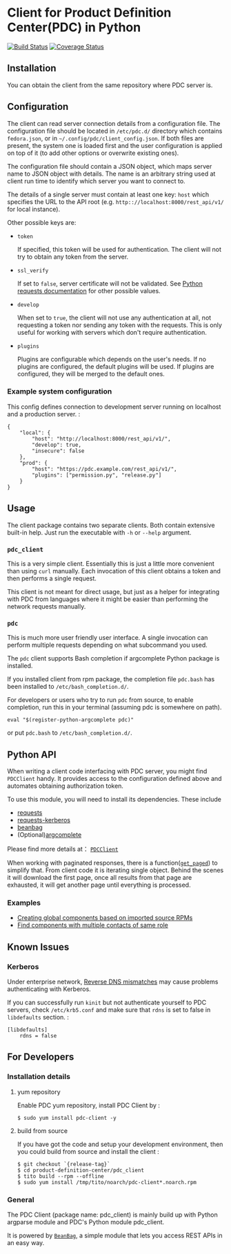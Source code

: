 # Client for Product Definition Center(PDC) in Python

[![Build Status](https://travis-ci.org/product-definition-center/pdc-client.svg?branch=master)](https://travis-ci.org/product-definition-center/pdc-client)
[![Coverage Status](https://coveralls.io/repos/product-definition-center/pdc-client/badge.svg?branch=master&service=github)](https://coveralls.io/github/product-definition-center/pdc-client?branch=master)

## Installation

You can obtain the client from the same repository where PDC server is.

## Configuration

The client can read server connection details from a configuration file.
The configuration file should be located in
`/etc/pdc.d/` directory which contains `fedora.json`, or in `~/.config/pdc/client_config.json`.
If both files are present, the system one is loaded first and the user
configuration is applied on top of it (to add other options or overwrite
existing ones).

The configuration file should contain a JSON object, which maps server
name to JSON object with details. The name is an arbitrary string used
at client run time to identify which server you want to connect to.

The details of a single server must contain at least one key: `host`
which specifies the URL to the API root (e.g.
`http:://localhost:8000/rest_api/v1/` for local instance).

Other possible keys are:

* `token`

    If specified, this token will be used for authentication. The client
    will not try to obtain any token from the server.

* `ssl_verify`

    If set to `false`, server certificate will not be validated. See [Python requests documentation](http://docs.python-requests.org/en/master/user/advanced/#ssl-cert-verification) for other possible values.

* `develop`

    When set to `true`, the client will not use any authentication at
    all, not requesting a token nor sending any token with the requests.
    This is only useful for working with servers which don't require
    authentication.

* `plugins`

    Plugins are configurable which depends on the user's needs.
    If no plugins are configured, the default plugins will be used.
    If plugins are configured, they will be merged to the default ones.

### Example system configuration

This config defines connection to development server running on
localhost and a production server. :

    {
        "local": {
            "host": "http://localhost:8000/rest_api/v1/",
            "develop": true,
            "insecure": false
        },
        "prod": {
            "host": "https://pdc.example.com/rest_api/v1/",
            "plugins": ["permission.py", "release.py"]
        }
    }

## Usage

The client package contains two separate clients. Both contain extensive
built-in help. Just run the executable with `-h` or `--help` argument.

### `pdc_client`

This is a very simple client. Essentially this is just a little more
convenient than using `curl` manually. Each invocation of this client
obtains a token and then performs a single request.

This client is not meant for direct usage, but just as a helper for
integrating with PDC from languages where it might be easier than
performing the network requests manually.

### `pdc`

This is much more user friendly user interface. A single invocation can
perform multiple requests depending on what subcommand you used.

The `pdc` client supports Bash completion if argcomplete Python package is installed.

If you installed client from rpm package, the completion file `pdc.bash` has been
installed to `/etc/bash_completion.d/`.

For developers or users who try to run `pdc` from source, to enable completion,
run this in your terminal (assuming pdc is somewhere on path).

    eval "$(register-python-argcomplete pdc)"

or put `pdc.bash` to `/etc/bash_completion.d/`.

## Python API

When writing a client code interfacing with PDC server, you might find
`PDCClient` handy. It provides access to the configuration defined above
and automates obtaining authorization token.

To use this module, you will need to install its dependencies. These
include

- [requests](http://docs.python-requests.org/en/latest/)
- [requests-kerberos](https://github.com/requests/requests-kerberos/)
- [beanbag](http://beanbag.readthedocs.org/en/latest/)
- (Optional)[argcomplete](http://argcomplete.readthedocs.org/en/latest/_modules/argcomplete.html)

Please find more details at： [`PDCClient`](pdc_client/__init__.py#L71)

When working with paginated responses, there is a function([`get_paged`](pdc_client/__init__.py#L138)) to
simplify that. From client code it is iterating single object. Behind
the scenes it will download the first page, once all results from that
page are exhausted, it will get another page until everything is
processed.

### Examples

- [Creating global components based on imported source RPMs](https://github.com/product-definition-center/product-definition-center/blob/master/pdc/scripts/create_release_components.py)
- [Find components with multiple contacts of same role](https://gist.github.com/lubomir/c78091bf286ee9764f99)

## Known Issues

### Kerberos

Under enterprise network, [Reverse DNS
mismatches](http://web.mit.edu/Kerberos/www/krb5-latest/doc/admin/princ_dns.html#reverse-dns-mismatches)
may cause problems authenticating with Kerberos.

If you can successfully run `kinit` but not authenticate yourself to PDC
servers, check `/etc/krb5.conf` and make sure that `rdns` is set to
false in `libdefaults` section. :

    [libdefaults]
        rdns = false

## For Developers

### Installation details

1.  yum repository

    Enable PDC yum repository, install PDC Client by :

        $ sudo yum install pdc-client -y

2.  build from source

    If you have got the code and setup your development environment,
    then you could build from source and install the client :

        $ git checkout `{release-tag}`
        $ cd product-definition-center/pdc_client
        $ tito build --rpm --offline
        $ sudo yum install /tmp/tito/noarch/pdc-client*.noarch.rpm

### General

The PDC Client (package name: pdc\_client) is mainly build up with
Python argparse module and PDC's Python module pdc\_client.

It is powered by [`BeanBag`](http://beanbag.readthedocs.org/en/latest/), a simple module that lets you access REST
APIs in an easy way.
